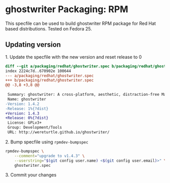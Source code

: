 # ghostwriter Packaging: RPM

This specfile can be used to build ghostwriter RPM package for Red Hat based distributions. Tested on Fedora 25.

## Updating version
1\. Update the specfile with the new version and reset release to 0
```Diff
diff --git a/packaging/redhat/ghostwriter.spec b/packaging/redhat/ghostwriter.spec
index 2224c7d..670902e 100644
--- a/packaging/redhat/ghostwriter.spec
+++ b/packaging/redhat/ghostwriter.spec
@@ -3,8 +3,8 @@
 
 Summary: ghostwriter: A cross-platform, aesthetic, distraction-free Markdown editor
 Name: ghostwriter
-Version: 1.4.2
-Release: 1%{?dist}
+Version: 1.4.3
+Release: 0%{?dist}
 License: GPLv3+
 Group: Development/Tools
 URL: http://wereturtle.github.io/ghostwriter/
```
2\. Bump specfile using `rpmdev-bumpspec`
```sh
rpmdev-bumpspec \
    --comment="upgrade to v1.4.3" \
    --userstring="$(git config user.name) <$(git config user.email)>" \
    ghostwriter.spec
```
3\. Commit your changes
